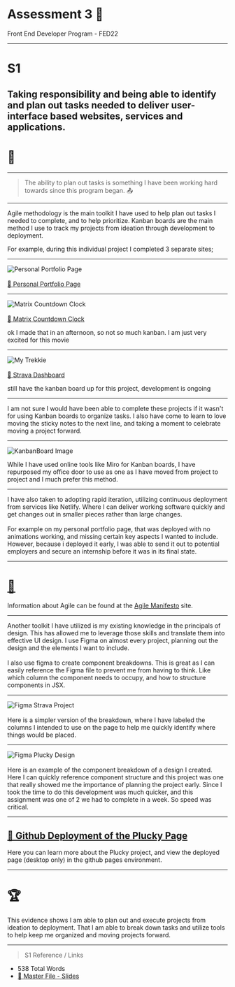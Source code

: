 # Assessment 3 📝
Front End Developer Program - FED22

---

# S1
## Taking responsibility and being able to identify and plan out tasks needed to deliver user-interface based websites, services and applications.

# 🤔

---

> The ability to plan out tasks is something I have been working hard towards since this program began. 📤

 
---

Agile methodology is the main toolkit I have used to help plan out tasks I needed to complete, 
and to help prioritize. Kanban boards are the main method I use to track my projects from ideation through development to deployment. 

For example, during this individual project I completed 3 separate sites;

---

![Personal Portfolio Page](./portfolio.png)<br></br>
[🔗 Personal Portfolio Page](https://fleming.digital)

---

![Matrix Countdown Clock](./matrix.png)<br></br>
[🔗 Matrix Countdown Clock](https://matrix-countdown-clock.netlify.app)
<p class='subText'>ok I made that in an afternoon, so not so much kanban. I am just very excited for this movie</p>

---

![My Trekkie](./trekkie.png)<br></br>
[🔗 Strava Dashboard](https://mytrekkie.netlify.app)

<p class='subText'>still have the kanban board up for this project, development is ongoing</p>

---

I am not sure I would have been able to complete these projects if it wasn't for using Kanban boards to organize tasks. I also have come to learn to love moving the sticky notes to the next line, and taking a moment to celebrate moving a project forward.

---

![KanbanBoard Image](./kanban.png)

While I have used online tools like Miro for Kanban boards, I have repurposed my office door to use as one as I have moved from project to project and I much prefer this method. 

---

I have also taken to adopting rapid iteration, utilizing continuous deployment from services like Netlify. Where I can deliver working software quickly and get changes out in smaller pieces rather than large changes.<br></br>
For example on my personal portfolio page, that was deployed with no animations working, and missing certain key aspects I wanted to include. However, because i deployed it early, I was able to send it out to potential employers and secure an internship before it was in its final state. 

---
# [🔗](https://agilemanifesto.org/)
Information about Agile can be found at the [Agile Manifesto](https://agilemanifesto.org/) site. 

---

Another toolkit I have utilized is my existing knowledge in the principals of design. This has allowed me to leverage those skills and translate them into effective UI design. I use Figma on almost every project, planning out the design and the elements I want to include. <br></br>
I also use figma to create component breakdowns. This is great as I can easily reference the Figma file to prevent me from having to think. Like which column the component needs to occupy, and how to structure components in JSX.

---

![Figma Strava Project](./figma1.png)
<br></br>
Here is a simpler version of the breakdown, where I have labeled the columns I intended to use on the page to help me quickly identify where things would be placed. 

---

![Figma Plucky Design](./figma2.png)
<br></br>
Here is an example of the component breakdown of a design I created. Here I can quickly reference component structure and this project was one that really showed me the importance of planning the project early. Since I took the time to do this development was much quicker, and this assignment was one of 2 we had to complete in a week. So speed was critical.

---

## [🔗 Github Deployment of the Plucky Page](https://github.com/wikidbrit/Plucky)
Here you can learn more about the Plucky project, and view the deployed page (desktop only) in the github pages environment. 

---

# 🏆
This evidence shows I am able to plan out and execute projects from ideation to deployment. That I am able to break down tasks and utilize tools to help keep me organized and moving projects forward. 

---
> S1
> Reference / Links

- 538 Total Words
- [🔗 Master File - Slides](https://github.com/wikidbrit/assessment_3/blob/main/src/slides/01-S1.md)

